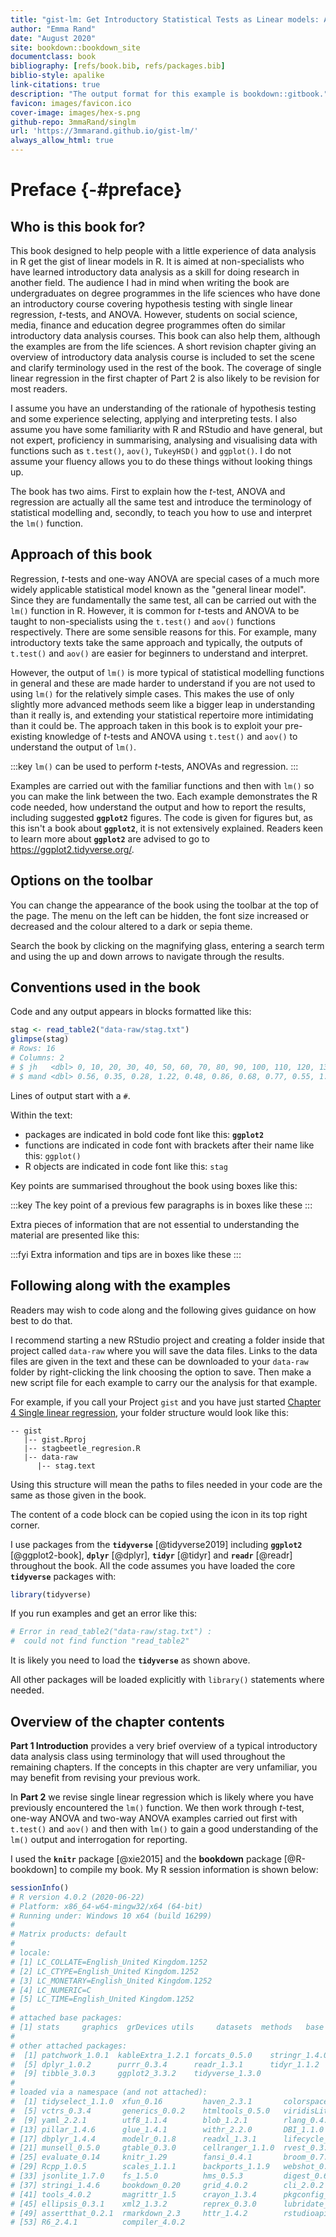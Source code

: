 ```yaml
--- 
title: "gist-lm: Get Introductory Statistical Tests as Linear models: A guide for R users"
author: "Emma Rand"
date: "August 2020"
site: bookdown::bookdown_site
documentclass: book
bibliography: [refs/book.bib, refs/packages.bib]
biblio-style: apalike
link-citations: true
description: "The output format for this example is bookdown::gitbook."
favicon: images/favicon.ico
cover-image: images/hex-s.png
github-repo: 3mmaRand/singlm
url: 'https://3mmarand.github.io/gist-lm/'
always_allow_html: true
---
```


# Preface {-#preface}




## Who is this book for?

This book designed to help people with a little experience of data analysis in R get the gist of linear models in R. It is aimed at non-specialists who have learned introductory data analysis as a skill for doing research in another field.  The audience I had in mind when writing the book are undergraduates on degree programmes in the life sciences who have done an introductory course covering hypothesis testing with single linear regression, *t*-tests, and ANOVA. However, students on social science, media, finance and education degree programmes often do similar introductory data analysis courses. This book can also help them, although the examples are from the life sciences. A short revision chapter giving an overview of introductory data analysis course is included to set the scene and clarify terminology used in the rest of the book. The coverage of single linear regression in the first chapter of Part 2 is also likely to be revision for most readers.

I assume you have an understanding of the rationale of hypothesis testing and some experience selecting, applying and interpreting tests. I also assume you have some familiarity with R and RStudio and have general, but not expert, proficiency in summarising, analysing and visualising data with functions such as `t.test()`, `aov()`, `TukeyHSD()` and `ggplot()`. I do not assume your fluency allows you to do these things without looking things up. 

The book has two aims. First to explain how the *t*-test, ANOVA and regression are actually all the same test and introduce the terminology of statistical modelling and, secondly, to teach you how to use and interpret the `lm()` function. 

## Approach of this book

Regression, *t*-tests and one-way ANOVA are special cases of a much more widely applicable statistical model known as the "general linear model". Since they are fundamentally the same test, all can be carried out with the `lm()` function in R. However, it is common for *t*-tests and ANOVA to be taught to non-specialists using the `t.test()` and `aov()` functions respectively. There are some sensible reasons for this. For example, many introductory texts take the same approach and typically, the outputs of `t.test()` and `aov()` are easier for beginners to understand and interpret. 

However, the output of `lm()` is more typical of statistical modelling functions in general and these are made harder to understand if you are not used to using `lm()` for the relatively simple cases. This makes the use of only slightly more advanced methods seem like a bigger leap in understanding than it really is, and extending your statistical repertoire more intimidating than it could be. The approach taken in this book is to exploit your pre-existing knowledge of *t*-tests and ANOVA using `t.test()` and `aov()` to understand the output of `lm()`. 

:::key
`lm()` can be used to perform *t*-tests, ANOVAs and regression. 
:::

Examples are carried out with the familiar functions and then with `lm()` so you can make the link between the two. Each example demonstrates the R code needed, how understand the output and how to report the results, including suggested **`ggplot2`** figures. 
The code is given for figures but, as this isn't a book about **`ggplot2`**, it is not extensively explained. Readers keen to learn more about **`ggplot2`** are advised to go to https://ggplot2.tidyverse.org/.


## Options on the toolbar 

You can change the appearance of the book using the toolbar at the top of the page. The menu on the left can be hidden, the font size increased or decreased and the colour altered to a dark or sepia theme.

Search the book by clicking on the magnifying glass, entering a search term and using the up and down arrows to navigate through the results.

## Conventions used in the book
Code and any output appears in blocks formatted like this:


```r
stag <- read_table2("data-raw/stag.txt")
glimpse(stag)
# Rows: 16
# Columns: 2
# $ jh   <dbl> 0, 10, 20, 30, 40, 50, 60, 70, 80, 90, 100, 110, 120, 130, 140...
# $ mand <dbl> 0.56, 0.35, 0.28, 1.22, 0.48, 0.86, 0.68, 0.77, 0.55, 1.18, 0....
```

Lines of output start with a `#`. 

Within the text:
* packages are indicated in bold code font like this: **`ggplot2`**
* functions are indicated in code font with brackets after their name like this: `ggplot()`
* R objects are indicated in code font like this: `stag`

Key points are summarised throughout the book using boxes like this:

:::key
The key point of a previous few paragraphs is in boxes like these
:::

Extra pieces of information that are not essential to understanding the material are presented like this:

:::fyi
Extra information and tips are in boxes like these
:::


## Following along with the examples
Readers may wish to code along and the following gives guidance on how best to do that.

I recommend starting a new RStudio project and creating a folder inside that project called `data-raw` where you will save the data files. Links to the data files are given in the text and these can be downloaded to your `data-raw` folder by right-clicking the link choosing the option to save. Then make a new script file for each example to carry our the analysis for that example.


For example, if you call your Project `gist` and you have just started [Chapter 4 Single linear regression](#single-regression), your folder structure would look like this:

```
-- gist
   |-- gist.Rproj
   |-- stagbeetle_regresion.R
   |-- data-raw
      |-- stag.text

```

Using this structure will mean the paths to files needed in your code are the same as those given in the book.

The content of a code block can be copied using the icon in its top right corner.

I use packages from the **`tidyverse`** [@tidyverse2019] including **`ggplot2`** [@ggplot2-book], **`dplyr`** [@dplyr], **`tidyr`** [@tidyr] and **`readr`** [@readr] throughout the book. All the code assumes you have loaded the core **`tidyverse`** packages with: 


```r
library(tidyverse)
```

If you run examples and get an error like this: 


```r
# Error in read_table2("data-raw/stag.txt") : 
#  could not find function "read_table2"
```

It is likely you need to load the **`tidyverse`** as shown above.

All other packages will be loaded explicitly with `library()` statements where needed. 

##  Overview of the chapter contents

**Part 1 Introduction** provides a very brief overview of a typical introductory data analysis class using terminology that will used throughout the remaining chapters. If the concepts in this chapter are very unfamiliar, you may benefit from revising your previous work. 

In **Part 2**  we revise single linear regression which is likely where you have previously encountered the `lm()` function. We then
work through *t*-test, one-way ANOVA and two-way ANOVA examples carried out first with `t.test()` and `aov()` and then with `lm()` to gain a good understanding of the `lm()` output and interrogation for reporting.

I used the **`knitr`** package [@xie2015] and the **bookdown** package [@R-bookdown] to compile my book. My R session information is shown below:


```r
sessionInfo()
# R version 4.0.2 (2020-06-22)
# Platform: x86_64-w64-mingw32/x64 (64-bit)
# Running under: Windows 10 x64 (build 16299)
# 
# Matrix products: default
# 
# locale:
# [1] LC_COLLATE=English_United Kingdom.1252 
# [2] LC_CTYPE=English_United Kingdom.1252   
# [3] LC_MONETARY=English_United Kingdom.1252
# [4] LC_NUMERIC=C                           
# [5] LC_TIME=English_United Kingdom.1252    
# 
# attached base packages:
# [1] stats     graphics  grDevices utils     datasets  methods   base     
# 
# other attached packages:
#  [1] patchwork_1.0.1  kableExtra_1.2.1 forcats_0.5.0    stringr_1.4.0   
#  [5] dplyr_1.0.2      purrr_0.3.4      readr_1.3.1      tidyr_1.1.2     
#  [9] tibble_3.0.3     ggplot2_3.3.2    tidyverse_1.3.0 
# 
# loaded via a namespace (and not attached):
#  [1] tidyselect_1.1.0  xfun_0.16         haven_2.3.1       colorspace_1.4-1 
#  [5] vctrs_0.3.4       generics_0.0.2    htmltools_0.5.0   viridisLite_0.3.0
#  [9] yaml_2.2.1        utf8_1.1.4        blob_1.2.1        rlang_0.4.7      
# [13] pillar_1.4.6      glue_1.4.1        withr_2.2.0       DBI_1.1.0        
# [17] dbplyr_1.4.4      modelr_0.1.8      readxl_1.3.1      lifecycle_0.2.0  
# [21] munsell_0.5.0     gtable_0.3.0      cellranger_1.1.0  rvest_0.3.6      
# [25] evaluate_0.14     knitr_1.29        fansi_0.4.1       broom_0.7.0      
# [29] Rcpp_1.0.5        scales_1.1.1      backports_1.1.9   webshot_0.5.2    
# [33] jsonlite_1.7.0    fs_1.5.0          hms_0.5.3         digest_0.6.25    
# [37] stringi_1.4.6     bookdown_0.20     grid_4.0.2        cli_2.0.2        
# [41] tools_4.0.2       magrittr_1.5      crayon_1.3.4      pkgconfig_2.0.3  
# [45] ellipsis_0.3.1    xml2_1.3.2        reprex_0.3.0      lubridate_1.7.9  
# [49] assertthat_0.2.1  rmarkdown_2.3     httr_1.4.2        rstudioapi_0.11  
# [53] R6_2.4.1          compiler_4.0.2
```


